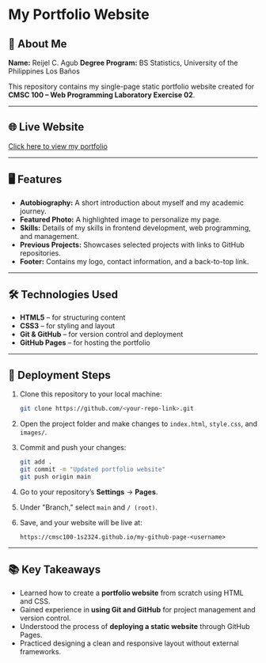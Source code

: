 # My Portfolio Website

## 👤 About Me

**Name:** Reijel C. Agub
**Degree Program:** BS Statistics, University of the Philippines Los Baños

This repository contains my single-page static portfolio website created for **CMSC 100 – Web Programming Laboratory Exercise 02**.

---

## 🌐 Live Website

[Click here to view my portfolio](https://cmsc100-1s2324.github.io/my-github-page-<username>)

---

## 🖥️ Features

* **Autobiography:** A short introduction about myself and my academic journey.
* **Featured Photo:** A highlighted image to personalize my page.
* **Skills:** Details of my skills in frontend development, web programming, and management.
* **Previous Projects:** Showcases selected projects with links to GitHub repositories.
* **Footer:** Contains my logo, contact information, and a back-to-top link.

---

## 🛠️ Technologies Used

* **HTML5** – for structuring content
* **CSS3** – for styling and layout
* **Git & GitHub** – for version control and deployment
* **GitHub Pages** – for hosting the portfolio

---

## 🚀 Deployment Steps

1. Clone this repository to your local machine:

   ```bash
   git clone https://github.com/<your-repo-link>.git
   ```
2. Open the project folder and make changes to `index.html`, `style.css`, and `images/`.
3. Commit and push your changes:

   ```bash
   git add .
   git commit -m "Updated portfolio website"
   git push origin main
   ```
4. Go to your repository’s **Settings** → **Pages**.
5. Under "Branch," select `main` and `/ (root)`.
6. Save, and your website will be live at:

   ```
   https://cmsc100-1s2324.github.io/my-github-page-<username>
   ```

---

## 📚 Key Takeaways

* Learned how to create a **portfolio website** from scratch using HTML and CSS.
* Gained experience in **using Git and GitHub** for project management and version control.
* Understood the process of **deploying a static website** through GitHub Pages.
* Practiced designing a clean and responsive layout without external frameworks.
